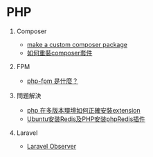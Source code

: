 # PHP

1. Composer
   - [make a custom composer package](https://medium.com/@peter55605/composer-notes-e9e9a9943610)
   - [如何重裝composer套件](https://stackoverflow.com/questions/19611346/how-to-force-composer-to-reinstall-a-library)

2. FPM
   - [php-fpm 是什麼？](https://www.php.cn/php-weizijiaocheng-455614.html)
   
3. 問題解決
   - [php 在多版本環境如何正確安裝extension](https://medium.com/@peter55605/php-%E5%9C%A8%E5%A4%9A%E7%89%88%E6%9C%AC%E7%92%B0%E5%A2%83%E5%A6%82%E4%BD%95%E6%AD%A3%E7%A2%BA%E5%AE%89%E8%A3%9Dextension-5a9bce6d3d81)
   - [Ubuntu安装Redis及PHP安装phpRedis插件](https://www.jerrycoding.com/article/phpredis/)
4. Laravel
   - [Laravel Observer](https://learnku.com/articles/6657/model-events-and-observer-in-laravel)